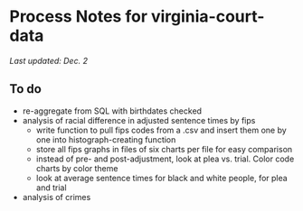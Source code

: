 # Process Notes for virginia-court-data

*Last updated: Dec. 2*

## To do
* re-aggregate from SQL with birthdates checked
* analysis of racial difference in adjusted sentence times by fips
  * write function to pull fips codes from a .csv and insert them one by one into histograph-creating function
  * store all fips graphs in files of six charts per file for easy comparison
  * instead of pre- and post-adjustment, look at plea vs. trial. Color code charts by color theme
  * look at average sentence times for black and white people, for plea and trial
* analysis of crimes